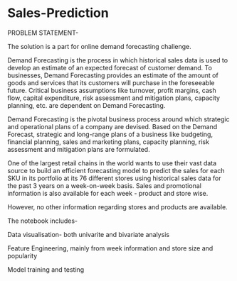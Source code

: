 # Sales-Prediction

PROBLEM STATEMENT-

The solution is a part for online demand forecasting challenge. 

Demand Forecasting is the process in which historical sales data is used to develop an estimate of an expected forecast of customer demand. To businesses, Demand Forecasting provides an estimate of the amount of goods and services that its customers will purchase in the foreseeable future. Critical business assumptions like turnover, profit margins, cash flow, capital expenditure, risk assessment and mitigation plans, capacity planning, etc. are dependent on Demand Forecasting.

Demand Forecasting is the pivotal business process around which strategic and operational plans of a company are devised. Based on the Demand Forecast, strategic and long-range plans of a business like budgeting, financial planning, sales and marketing plans, capacity planning, risk assessment and mitigation plans are formulated.

One of the largest retail chains in the world wants to use their vast data source to build an efficient forecasting model to predict the sales for each SKU in its portfolio at its 76 different stores using historical sales data for the past 3 years on a week-on-week basis. Sales and promotional information is also available for each week - product and store wise. 

However, no other information regarding stores and products are available.

The notebook includes-

Data visualisation- both univarite and bivariate analysis

Feature Engineering, mainly from week information and store size and popularity

Model training and testing
